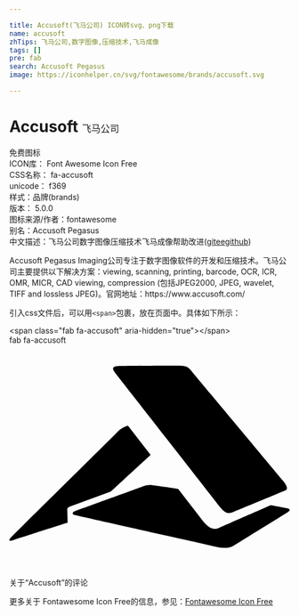 ```yaml
---

title: Accusoft(飞马公司) ICON转svg、png下载
name: accusoft
zhTips: 飞马公司,数字图像,压缩技术,飞马成像
tags: []
pre: fab
search: Accusoft Pegasus
image: https://iconhelper.cn/svg/fontawesome/brands/accusoft.svg

---
```


# Accusoft  <small style="font-size: 60%;font-weight: 100">飞马公司</small>


<div class="detail-page">
<p>
<span><span class="badge-success badge">免费图标</span> </span>
<br/>
<span>
ICON库：
<span class="badge-secondary badge">Font Awesome Icon Free</span> 
</span>
<br/>
<span>
CSS名称：
<span class="badge-secondary badge">fa-accusoft</span> 
</span>
<br/>
<span>
unicode：
<span class="badge-secondary badge">f369</span> 
<copy-btn content='f369' btn-title=""></copy-btn>
<copy-btn :content='String.fromCodePoint(parseInt("f369", 16))' btn-title="复制U"></copy-btn>
</span><br/><span>样式：<span class="badge-light badge">品牌(brands)</span></span>
<br/>
<span>
版本：
<span class="badge-secondary badge">5.0.0</span> 
</span>
<br/>
<span>图标来源/作者：<span class="badge-light badge">fontawesome</span></span> 
<br/>
<span>别名：<span class="badge-light badge">Accusoft Pegasus</span></span><br/><span class="zh-detail">中文描述：<span class="badge-primary badge">飞马公司</span><span class="badge-primary badge">数字图像</span><span class="badge-primary badge">压缩技术</span><span class="badge-primary badge">飞马成像</span><span class="help-link"><span>帮助改进</span>(<a href="https://gitee.com/liuwave/icon-helper/edit/master/json/fontawesome/brands/accusoft.json" target="_blank" rel="noopener noreferrer">gitee</a><a href="https://github.com/liuwave/icon-helper/edit/master/json/fontawesome/brands/accusoft.json" target="_blank" rel="noopener noreferrer">github</a></span>)</span><br/>
</p>
</div><div class="description description alert alert-light">Accusoft Pegasus Imaging公司专注于数字图像软件的开发和压缩技术。飞马公司主要提供以下解决方案：viewing, scanning, printing, barcode, OCR, ICR, OMR, MICR, CAD viewing, compression (包括JPEG2000, JPEG, wavelet, TIFF and lossless JPEG)。官网地址：https://www.accusoft.com/</div>
<div class="alert alert-dark">
  <i class="fab fa-accusoft fa-xs"></i>
  <i class="fab fa-accusoft fa-sm"></i>
  <i class="fab fa-accusoft fa-lg"></i>
  <i class="fab fa-accusoft fa-2x"></i>
  <i class="fab fa-accusoft fa-3x"></i>
  <i class="fab fa-accusoft fa-5x"></i>
  <i class="fab fa-accusoft fa-7x"></i>
</div>
<div>
  <p>引入css文件后，可以用<code>&lt;span&gt;</code>包裹，放在页面中。具体如下所示：    
  </p>
  <div class="alert alert-primary" style="font-size: 14px">
    &lt;span class="fab fa-accusoft" aria-hidden="true"&gt;&lt;/span&gt;
    <copy-btn content='<span class="fab fa-accusoft" aria-hidden="true"></span>'></copy-btn>
  </div>
  <div class="alert alert-secondary">
    <i class="fab fa-accusoft"
    style="font-size: 24px"
    aria-hidden="true"></i> fab fa-accusoft
    <copy-btn content="fab fa-accusoft" btn-title="复制图标名称"></copy-btn>
  </div>
</div>
<div id="svg" class="svg-wrap">
<svg xmlns="http://www.w3.org/2000/svg" viewBox="0 0 640 512"><path d="M322.1 252v-1l-51.2-65.8s-12 1.6-25 15.1c-9 9.3-242.1 239.1-243.4 240.9-7 10 1.6 6.8 15.7 1.7.8 0 114.5-36.6 114.5-36.6.5-.6-.1-.1.6-.6-.4-5.1-.8-26.2-1-27.7-.6-5.2 2.2-6.9 7-8.9l92.6-33.8c.6-.8 88.5-81.7 90.2-83.3zm160.1 120.1c13.3 16.1 20.7 13.3 30.8 9.3 3.2-1.2 115.4-47.6 117.8-48.9 8-4.3-1.7-16.7-7.2-23.4-2.1-2.5-205.1-245.6-207.2-248.3-9.7-12.2-14.3-12.9-38.4-12.8-10.2 0-106.8.5-116.5.6-19.2.1-32.9-.3-19.2 16.9C250 75 476.5 365.2 482.2 372.1zm152.7 1.6c-2.3-.3-24.6-4.7-38-7.2 0 0-115 50.4-117.5 51.6-16 7.3-26.9-3.2-36.7-14.6l-57.1-74c-5.4-.9-60.4-9.6-65.3-9.3-3.1.2-9.6.8-14.4 2.9-4.9 2.1-145.2 52.8-150.2 54.7-5.1 2-11.4 3.6-11.1 7.6.2 2.5 2 2.6 4.6 3.5 2.7.8 300.9 67.6 308 69.1 15.6 3.3 38.5 10.5 53.6 1.7 2.1-1.2 123.8-76.4 125.8-77.8 5.4-4 4.3-6.8-1.7-8.2z"/></svg>
</div>
<detail full-name='fa-accusoft'></detail>

<Vssue title="关于“Accusoft”的评论" >关于“Accusoft”的评论</Vssue>
    
<div><p>更多关于  Fontawesome Icon Free的信息，参见：<a target="_blank" href="https://iconhelper.cn/fontawesome.html">Fontawesome Icon Free</a>
</p></div>
